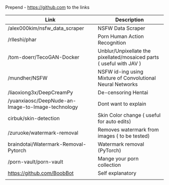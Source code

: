 Prepend - https://github.com to the links 

| Link      | Description |
| ----------- | ----------- |
| /alex000kim/nsfw_data_scraper | NSFW Data Scraper       |
| /rlleshi/phar   |  Porn Human Action Recognition        |
|/tom-doerr/TecoGAN-Docker|Unblur/Unpixellate the pixellated/mosaiced parts ( useful with JAV )|
|  /mundher/NSFW   |   NSFW id-ing using Mixture of Convolutional Neural Networks        |
|/liaoxiong3x/DeepCreamPy| De-censoring Hentai | 
|  /yuanxiaosc/DeepNude-an-Image-to-Image-technology   | Dont want to explain       |
|   cirbuk/skin-detection  |   Skin Color change ( useful for auto edits)        |
|  /zuruoke/watermark-removal   |  Removes watermark from images ( to be tested)         |
|  braindotai/Watermark-Removal-Pytorch   |    Watermark removal (PyTorch)       |
| /porn-vault/porn-vault    |  Mange your porn collection         |
|  https://github.com/BoobBot   |    Self explanatory       |
|     |           |


